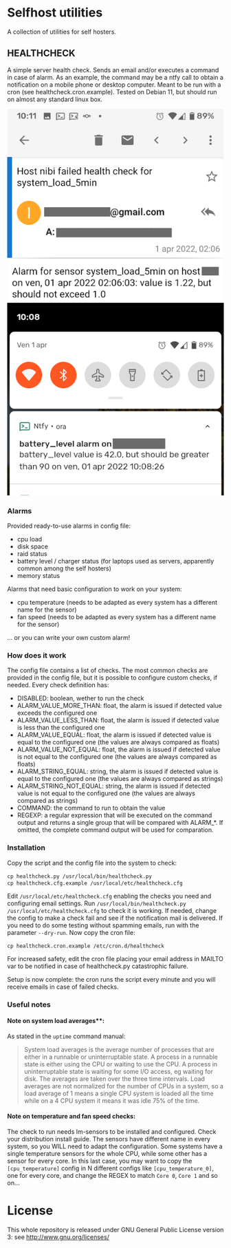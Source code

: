 # Selfhost utilities
A collection of utilities for self hosters.

## HEALTHCHECK
A simple server health check.
Sends an email and/or executes a command in case of alarm.
As an example, the command may be a ntfy call to obtain a notification on a mobile phone or desktop computer.
Meant to be run with a cron (see healthcheck.cron.example).
Tested on Debian 11, but should run on almost any standard linux box.

![Email](images/healthcheck_email_notification.png)      ![Ntfy](images/healthcheck_ntfy_notification.png)

### Alarms
Provided ready-to-use alarms in config file:
- cpu load
- disk space
- raid status
- battery level / charger status (for laptops used as servers, apparently common among the self hosters)
- memory status

Alarms that need basic configuration to work on your system:
- cpu temperature (needs to be adapted as every system has a different name for the sensor)
- fan speed (needs to be adapted as every system has a different name for the sensor)

... or you can write your own custom alarm!

### How does it work
The config file contains a list of checks. The most common checks are provided in the config file, but it is possible to configure custom checks, if needed.
Every check definition has:
- DISABLED: boolean, wether to run the check
- ALARM_VALUE_MORE_THAN: float, the alarm is issued if detected value exceeds the configured one
- ALARM_VALUE_LESS_THAN: float, the alarm is issued if detected value is less than the configured one
- ALARM_VALUE_EQUAL: float, the alarm is issued if detected value is equal to the configured one (the values are always compared as floats)
- ALARM_VALUE_NOT_EQUAL: float, the alarm is issued if detected value is not equal to the configured one (the values are always compared as floats)
- ALARM_STRING_EQUAL: string, the alarm is issued if detected value is equal to the configured one (the values are always compared as strings)
- ALARM_STRING_NOT_EQUAL: string, the alarm is issued if detected value is not equal to the configured one (the values are always compared as strings)
- COMMAND: the command to run to obtain the value
- REGEXP: a regular expression that will be executed on the command output and returns a single group that will be compared with ALARM_*. If omitted, the complete command output will be used for comparation.

### Installation
Copy the script and the config file into the system to check:
```
cp healthcheck.py /usr/local/bin/healthcheck.py
cp healthcheck.cfg.example /usr/local/etc/healthcheck.cfg
```
Edit `/usr/local/etc/healthcheck.cfg` enabling the checks you need and configuring email settings.
Run `/usr/local/bin/healthcheck.py /usr/local/etc/healthcheck.cfg` to check it is working. If needed, change the config to make a check fail and see if the notification mail is delivered. If you need to do some testing without spamming emails, run with the parameter `--dry-run`.
Now copy the cron file:
```
cp healthcheck.cron.example /etc/cron.d/healthcheck
```
For increased safety, edit the cron file placing your email address in MAILTO var to be notified in case of healthcheck.py catastrophic failure.

Setup is now complete: the cron runs the script every minute and you will receive emails in case of failed checks.

### Useful notes
#### Note on system load averages**:
As stated in the `uptime` command manual:
> System load averages is the average number of processes that are either in a runnable or uninterruptable state.  A process in a runnable state is either using the CPU  or  waiting  to  use the CPU.  A process in uninterruptable state is waiting for some I/O access, eg waiting for disk.  The averages are taken over the three time intervals.  Load averages are not normalized for the number of CPUs in a system, so a load average of 1 means a single CPU system  is  loaded  all  the  time while on a 4 CPU system it means it was idle 75% of the time.

#### Note on temperature and fan speed checks:
The check to run needs lm-sensors to be installed and configured. Check your distribution install guide.
The sensors have different name in every system, so you WILL need to adapt the configuration.
Some systems have a single temperature sensors for the whole CPU, while some other has a sensor for every core. In this last case, you may want to copy the `[cpu_temperature]` config in N different configs like `[cpu_temperature_0]`, one for every core, and change the REGEX to match `Core 0`, `Core 1` and so on...

# License
This whole repository is released under GNU General Public License version 3: see http://www.gnu.org/licenses/
